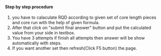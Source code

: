 #### Step by step procedure
1. you have to calaculate RQD according to given set of core length pieces and core run with the help of given formula.
2. After that click on "submit final answer"  button and put the calculated value from your side in textbox.
3. You have 3 attempts if finish all attempts then answer will be show automatically with steps.
4. If you want another set then refresh(Click F5 button) the page. 